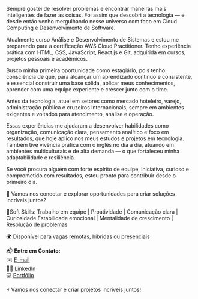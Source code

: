 Sempre gostei de resolver problemas e encontrar maneiras mais inteligentes de fazer as coisas. Foi assim que descobri a tecnologia — e desde então venho mergulhando nesse universo com foco em Cloud Computing e Desenvolvimento de Software.

Atualmente curso Análise e Desenvolvimento de Sistemas e estou me preparando para a certificação AWS Cloud Practitioner. Tenho experiência prática com HTML, CSS, JavaScript, React.js e Git, adquirida em cursos, projetos pessoais e acadêmicos.

Busco minha primeira oportunidade como estagiário, pois tenho consciência de que, para alcançar um aprendizado contínuo e consistente, é essencial construir uma base sólida, aplicar meus conhecimentos, aprender com uma equipe experiente e crescer junto com o time.

Antes da tecnologia, atuei em setores como mercado hoteleiro, varejo, administração pública e cruzeiros internacionais, sempre em ambientes exigentes e voltados para atendimento, análise e operação.

Essas experiências me ajudaram a desenvolver habilidades como organização, comunicação clara, pensamento analítico e foco em resultados, que hoje aplico nos meus estudos e projetos em tecnologia. Também tive vivência prática com o inglês no dia a dia, atuando em ambientes multiculturais e de alta demanda — o que fortaleceu minha adaptabilidade e resiliência.

Se você procura alguém com forte espírito de equipe, iniciativa, curioso e comprometido com resultados, estou pronto para contribuir desde o primeiro dia.

🚀 Vamos nos conectar e explorar oportunidades para criar soluções incríveis juntos?

🔧Soft Skills:
     Trabalho em equipe | Proatividade | Comunicação clara  |  Curiosidade
     Estabilidade emocional | Mentalidade de crescimento | Resolução de problemas

🌍 Disponível para vagas remotas, híbridas ou presenciais

📬 **Entre em Contato:**  
✉️ [E-mail](mailto:eduardogenes95@gmail.com)  
🧑‍💼 [LinkedIn](https://linkedin.com/in/eduardogenes/)  
💻 [Portfólio](https://edugenes.dev.br)

⚡ Vamos nos conectar e criar projetos incríveis juntos!
